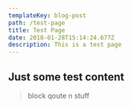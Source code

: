 ```yaml
---
templateKey: blog-post
path: /test-page
title: Test Page
date: 2018-01-28T15:14:24.677Z
description: This is a test page
---
```

## Just some test content
> block qoute n stuff
